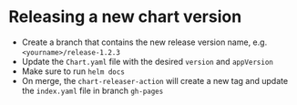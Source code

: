 # Releasing a new chart version

- Create a branch that contains the new release version name, e.g. `<yourname>/release-1.2.3`
- Update the `Chart.yaml` file with the desired `version` and `appVersion`
- Make sure to run `helm docs`
- On merge, the `chart-releaser-action` will create a new tag and update the `index.yaml` file in branch `gh-pages`

